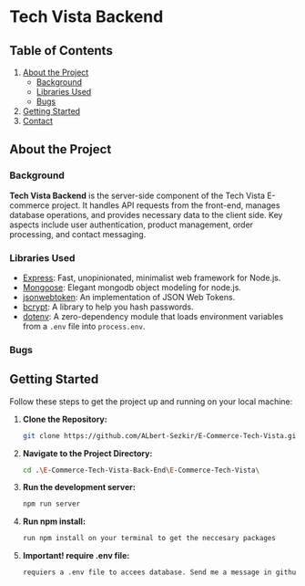 # Tech Vista Backend

## Table of Contents

1. [About the Project](#about-the-project)
   - [Background](#background)
   - [Libraries Used](#libraries-used)
   - [Bugs](#bugs)
2. [Getting Started](#getting-started)
3. [Contact](#contact)

## About the Project

### Background

**Tech Vista Backend** is the server-side component of the Tech Vista E-commerce project. It handles API requests from the front-end, manages database operations, and provides necessary data to the client side. Key aspects include user authentication, product management, order processing, and contact messaging.

### Libraries Used

- [Express](https://expressjs.com/): Fast, unopinionated, minimalist web framework for Node.js.
- [Mongoose](https://mongoosejs.com/): Elegant mongodb object modeling for node.js.
- [jsonwebtoken](https://www.npmjs.com/package/jsonwebtoken): An implementation of JSON Web Tokens.
- [bcrypt](https://www.npmjs.com/package/bcrypt): A library to help you hash passwords.
- [dotenv](https://www.npmjs.com/package/dotenv): A zero-dependency module that loads environment variables from a `.env` file into `process.env`.


### Bugs

## Getting Started

Follow these steps to get the project up and running on your local machine:

1. **Clone the Repository:**
   ```bash
   git clone https://github.com/ALbert-Sezkir/E-Commerce-Tech-Vista.git
   ```
2. **Navigate to the Project Directory:**
   ```bash
   cd .\E-Commerce-Tech-Vista-Back-End\E-Commerce-Tech-Vista\
   ```
3. **Run the development server:**
   ```bash
   npm run server
   ```
4. **Run npm install:**
   ```bash
   run npm install on your terminal to get the neccesary packages 
   ```
5. **Important! require .env file:**
   ```bash
   requiers a .env file to accees database. Send me a message in github to get the file.  
   ```

